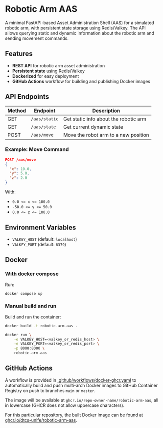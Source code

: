 # Robotic Arm AAS

A minimal FastAPI-based Asset Administration Shell (AAS) for a simulated robotic arm, with persistent state storage using Redis/Valkey. The API allows querying static and dynamic information about the robotic arm and sending movement commands.

## Features

- **REST API** for robotic arm asset administration
- **Persistent state** using Redis/Valkey
- **Dockerized** for easy deployment
- **GitHub Actions** workflow for building and publishing Docker images

## API Endpoints

| Method | Endpoint         | Description                            |
|--------|------------------|----------------------------------------|
| GET    | `/aas/static`    | Get static info about the robotic arm  |
| GET    | `/aas/state`     | Get current dynamic state              |
| POST   | `/aas/move`      | Move the robot arm to a new position   |

### Example: Move Command

```json
POST /aas/move
{
  "x": 10.0,
  "y": 5.0,
  "z": 2.0
}
```
With:
- `0.0 <= x <= 100.0`
- `-50.0 <= y <= 50.0`
- `0.0 <= z <= 100.0`

## Environment Variables

- `VALKEY_HOST` (default: `localhost`)
- `VALKEY_PORT` (default: `6379`)

## Docker

### With docker compose

Run:
```bash
docker compose up
```

### Manual build and run

Build and run the container:
```bash
docker build -t robotic-arm-aas .

docker run \
    -e VALKEY_HOST=<valkey_or_redis_host> \
    -e VALKEY_PORT=<valkey_or_redis_port> \
    -p 8000:8000 \
    robotic-arm-aas
```

## GitHub Actions

A workflow is provided in [.github/workflows/docker-ghcr.yaml](.github/workflows/docker-ghcr.yaml) to automatically build and push multi-arch Docker images to GitHub Container Registry on push to branches `main` or `master`.

The image will be available at `ghcr.io/repo-owner-name/robotic-arm-aas`, all in lowercase (GHCR does not allow uppercase characters).

For this particular repository, the built Docker image can be found at [ghcr.io/dtcs-unife/robotic-arm-aas](https://ghcr.io/dtcs-unife/robotic-arm-aas).
